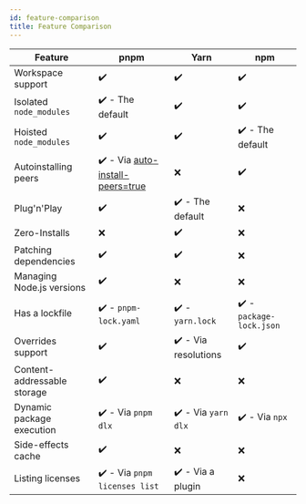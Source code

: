 ```yaml
---
id: feature-comparison
title: Feature Comparison
---
```


| Feature | pnpm | Yarn | npm |
| ---     | ---  | ---  | --- |
| Workspace support | ✔️ | ✔️ | ✔️ |
| Isolated `node_modules` | ✔️ - The default | ✔️ | ✔️ |
| Hoisted `node_modules` | ✔️ | ✔️ | ✔️ - The default |
| Autoinstalling peers | ✔️ - Via [auto-install-peers=true] | ❌ | ✔️  |
| Plug'n'Play | ✔️ | ✔️ - The default | ❌ |
| Zero-Installs | ❌ | ✔️ | ❌ |
| Patching dependencies | ✔️ | ✔️ | ❌ |
| Managing Node.js versions | ✔️ | ❌ | ❌ |
| Has a lockfile | ✔️ - `pnpm-lock.yaml` | ✔️ - `yarn.lock` | ✔️ - `package-lock.json` |
| Overrides support | ✔️ | ✔️ - Via resolutions | ✔️ |
| Content-addressable storage | ✔️ | ❌ | ❌ |
| Dynamic package execution | ✔️ - Via `pnpm dlx` | ✔️ - Via `yarn dlx` | ✔️ - Via `npx` |
| Side-effects cache | ✔️ | ❌ | ❌ |
| Listing licenses | ✔️  - Via `pnpm licenses list` | ✔️  - Via a plugin | ❌ |

[auto-install-peers=true]: npmrc.md#auto-install-peers
